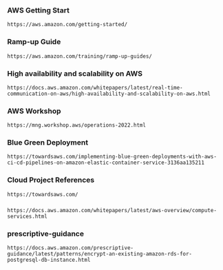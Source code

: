 ### AWS Getting Start
```
https://aws.amazon.com/getting-started/
```
### Ramp-up Guide
```
https://aws.amazon.com/training/ramp-up-guides/
```

### High availability and scalability on AWS
```
https://docs.aws.amazon.com/whitepapers/latest/real-time-communication-on-aws/high-availability-and-scalability-on-aws.html
```

### AWS Workshop
```
https://mng.workshop.aws/operations-2022.html
```

### Blue Green Deployment
```
https://towardsaws.com/implementing-blue-green-deployments-with-aws-ci-cd-pipelines-on-amazon-elastic-container-service-3136aa135211
```

### Cloud  Project References
```
https://towardsaws.com/
```

###
```
https://docs.aws.amazon.com/whitepapers/latest/aws-overview/compute-services.html
```

### prescriptive-guidance
```
https://docs.aws.amazon.com/prescriptive-guidance/latest/patterns/encrypt-an-existing-amazon-rds-for-postgresql-db-instance.html
```